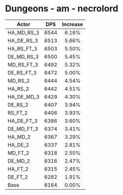 # Dungeons - am - necrolord
| Actor | DPS | Increase |
|---|:---:|:---:|
|HA_MD_RS_3|6544|6.16%|
|HA_DE_RS_3|6513|5.66%|
|HA_RS_FT_3|6503|5.50%|
|DE_MD_RS_3|6500|5.45%|
|MD_RS_FT_3|6492|5.32%|
|DE_RS_FT_3|6472|5.00%|
|MD_RS_2|6444|4.54%|
|HA_RS_2|6442|4.51%|
|HA_DE_MD_3|6429|4.30%|
|DE_RS_2|6407|3.94%|
|RS_FT_2|6406|3.93%|
|HA_DE_FT_3|6386|3.60%|
|DE_MD_FT_3|6374|3.41%|
|HA_MD_2|6367|3.29%|
|HA_DE_2|6337|2.81%|
|MD_FT_2|6318|2.50%|
|DE_MD_2|6316|2.47%|
|HA_FT_2|6315|2.45%|
|DE_FT_2|6282|1.91%|
|Base|6164|0.00%|
